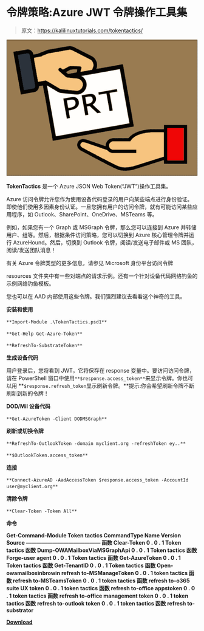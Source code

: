 # 令牌策略:Azure JWT 令牌操作工具集

> 原文：<https://kalilinuxtutorials.com/tokentactics/>

[![TokenTactics : Azure JWT Token Manipulation Toolset](img//6ba432f789a8aa9ab06648c877665772.png "TokenTactics : Azure JWT Token Manipulation Toolset")](https://1.bp.blogspot.com/-XN5ACiOSn1k/YQDyFXEud8I/AAAAAAAAKPk/rYVTPYmcQMMifOC3-MmNsHfv2gshFgwIgCLcBGAsYHQ/s534/PRT%2B%25281%2529.png)

**TokenTactics** 是一个 Azure JSON Web Token(“JWT”)操作工具集。

Azure 访问令牌允许您作为使用设备代码登录的用户向某些端点进行身份验证。即使他们使用多因素身份认证。一旦您拥有用户的访问令牌，就有可能访问某些应用程序，如 Outlook、SharePoint、OneDrive、MSTeams 等。

例如，如果您有一个 Graph 或 MSGraph 令牌，那么您可以连接到 Azure 并转储用户、组等。然后，根据条件访问策略，您可以切换到 Azure 核心管理令牌并运行 AzureHound。然后，切换到 Outlook 令牌，阅读/发送电子邮件或 MS 团队，阅读/发送团队消息！

有关 Azure 令牌类型的更多信息，请参见 Microsoft 身份平台访问令牌

resources 文件夹中有一些对端点的请求示例。还有一个针对设备代码网络钓鱼的示例网络钓鱼模板。

您也可以在 AAD 内部使用这些令牌。我们强烈建议去看看这个神奇的工具。

**安装和使用**

`**Import-Module .\TokenTactics.psd1**`

`**Get-Help Get-Azure-Token**`

`**RefreshTo-SubstrateToken**`

**生成设备代码**

用户登录后，您将看到 JWT，它将保存在 response 变量中。要访问访问令牌，请在 PowerShell 窗口中使用`**$response.access_token**`来显示令牌。你也可以用 **`$response.refresh_token`显示刷新令牌。**提示:你会希望刷新令牌不断刷新到新的令牌！

**DOD/Mil 设备代码**

`**Get-AzureToken -Client DODMSGraph**`

**刷新或切换令牌**

`**RefreshTo-OutlookToken -domain myclient.org -refreshToken ey..**`

`**$OutlookToken.access_token**`

**连接**

`**Connect-AzureAD -AadAccessToken $response.access_token -AccountId user@myclient.org**`

**清除令牌**

`**Clear-Token -Token All**`

**命令**

**Get-Command-Module Token tactics
CommandType Name Version Source
——————————————
函数 Clear-Token 0 . 0 . 1 Token tactics
函数 Dump-OWAMailboxViaMSGraphApi 0 . 0 . 1 Token tactics
函数 Forge-user agent 0 . 0 . 1 Token tactics
函数 Get-AzureToken 0 . 0 . 1 Token tactics
函数 Get-TenantID 0 . 0 . 1 Token tactics
函数 Open-owamailboxinbrowin refresh to-MSManageToken 0 . 0 . 1 token tactics
函数 refresh to-MSTeamsToken 0 . 0 . 1 token tactics
函数 refresh to-o365 suite UX token 0 . 0 . 1 token tactics
函数 refresh to-office appstoken 0 . 0 . 1 token tactics
函数 refresh to-office management token 0 . 0 . 1 token tactics
函数 refresh to-outlook token 0 . 0 . 1 token tactics
函数 refresh to-substrator**

[**Download**](https://github.com/rvrsh3ll/TokenTactics)